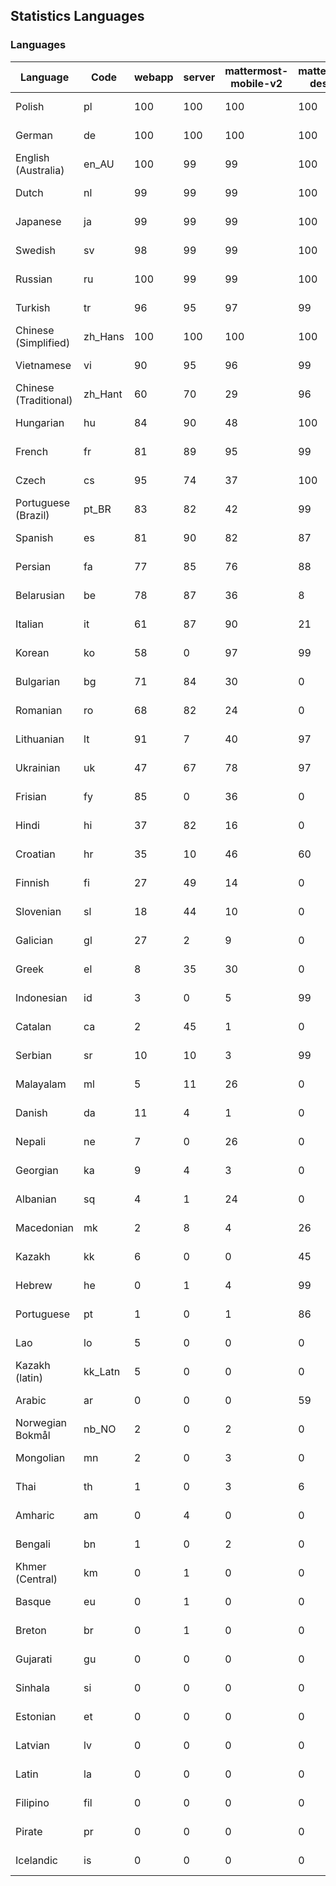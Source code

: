 ## Statistics Languages ##
###  Languages  ###
|Language|Code|webapp|server|mattermost-mobile-v2|mattermost-desktop|playbook-webapp|calls-webapp|Total|Last Modified|
|---|---|---|---|---|---|---|---|---|---|
|Polish|pl| 100| 100| 100| 100| 0| 100| 100|2024-02-09T06:46:19.413828Z|
|German|de| 100| 100| 100| 100| 0| 100| 100|2024-02-07T12:54:17.769694Z|
|English (Australia)|en_AU| 100| 99| 99| 100| 0| 0| 99|2024-02-07T10:53:43.922147Z|
|Dutch|nl| 99| 99| 99| 100| 0| 100| 99|2024-02-06T19:27:16.448804Z|
|Japanese|ja| 99| 99| 99| 100| 0| 100| 99|2024-02-01T18:22:02.926801Z|
|Swedish|sv| 98| 99| 99| 100| 0| 91| 98|2024-02-01T18:22:35.035784Z|
|Russian|ru| 100| 99| 99| 100| 0| 70| 96|2024-02-06T06:56:08.647987Z|
|Turkish|tr| 96| 95| 97| 99| 0| 91| 96|2024-02-01T18:22:37.893945Z|
|Chinese (Simplified)|zh_Hans| 100| 100| 100| 100| 0| 100| 95|2024-02-07T05:04:52.281825Z|
|Vietnamese|vi| 90| 95| 96| 99| 0| 91| 92|2024-02-01T18:22:40.855007Z|
|Chinese (Traditional)|zh_Hant| 60| 70| 29| 96| 0| 15| 88|2024-01-29T11:32:20.220273Z|
|Hungarian|hu| 84| 90| 48| 100| 0| 0| 82|2024-01-30T19:07:41.341246Z|
|French|fr| 81| 89| 95| 99| 0| 53| 82|2024-02-01T18:21:50.016417Z|
|Czech|cs| 95| 74| 37| 100| 0| 100| 79|2024-02-08T08:42:27.448089Z|
|Portuguese (Brazil)|pt_BR| 83| 82| 42| 99| 0| 91| 79|2024-01-29T11:30:35.998175Z|
|Spanish|es| 81| 90| 82| 87| 0| 26| 78|2024-01-29T11:26:17.693527Z|
|Persian|fa| 77| 85| 76| 88| 0| 0| 75|2024-01-29T11:26:40.059984Z|
|Belarusian|be| 78| 87| 36| 8| 0| 0| 73|2024-01-29T11:25:05.677804Z|
|Italian|it| 61| 87| 90| 21| 0| 22| 69|2024-01-29T11:28:16.800264Z|
|Korean|ko| 58| 0| 97| 99| 0| 91| 69|2024-02-01T18:22:08.942190Z|
|Bulgarian|bg| 71| 84| 30| 0| 0| 0| 68|2024-01-29T11:25:13.350010Z|
|Romanian|ro| 68| 82| 24| 0| 0| 0| 65|2024-01-29T11:30:50.772842Z|
|Lithuanian|lt| 91| 7| 40| 97| 0| 81| 63|2024-01-29T11:29:22.520991Z|
|Ukrainian|uk| 47| 67| 78| 97| 0| 0| 57|2024-01-29T11:31:57.665415Z|
|Frisian|fy| 85| 0| 36| 0| 0| 0| 54|2024-01-29T11:27:09.422718Z|
|Hindi|hi| 37| 82| 16| 0| 0| 0| 45|2024-01-29T11:27:40.639728Z|
|Croatian|hr| 35| 10| 46| 60| 0| 100| 36|2024-01-30T18:48:03.867212Z|
|Finnish|fi| 27| 49| 14| 0| 0| 0| 31|2024-01-29T11:26:46.524786Z|
|Slovenian|sl| 18| 44| 10| 0| 0| 0| 22|2024-01-29T11:31:13.051961Z|
|Galician|gl| 27| 2| 9| 0| 0| 0| 18|2024-01-29T11:27:18.410815Z|
|Greek|el| 8| 35| 30| 0| 0| 0| 18|2024-01-29T11:26:02.870464Z|
|Indonesian|id| 3| 0| 5| 99| 0| 0| 14|2023-12-25T12:55:54.013670Z|
|Catalan|ca| 2| 45| 1| 0| 0| 0| 13|2024-01-15T11:04:57.493938Z|
|Serbian|sr| 10| 10| 3| 99| 0| 0| 12|2023-11-20T21:34:41.627214Z|
|Malayalam|ml| 5| 11| 26| 0| 0| 0| 9|2023-10-24T20:55:57.621229Z|
|Danish|da| 11| 4| 1| 0| 0| 0| 8|2024-01-29T11:25:49.090900Z|
|Nepali|ne| 7| 0| 26| 0| 0| 0| 7|2024-01-29T11:30:06.327877Z|
|Georgian|ka| 9| 4| 3| 0| 0| 0| 7|2023-11-20T21:25:58.799542Z|
|Albanian|sq| 4| 1| 24| 0| 0| 0| 5|2024-01-29T11:31:19.507779Z|
|Macedonian|mk| 2| 8| 4| 26| 0| 0| 5|2023-11-16T13:38:15.110899Z|
|Kazakh|kk| 6| 0| 0| 45| 0| 0| 4|2024-01-13T12:01:53.808723Z|
|Hebrew|he| 0| 1| 4| 99| 0| 0| 4|2023-11-16T13:37:22.453849Z|
|Portuguese|pt| 1| 0| 1| 86| 0| 0| 3|2023-10-30T05:05:57.136879Z|
|Lao|lo| 5| 0| 0| 0| 0| 0| 3|2023-10-09T15:20:58.408506Z|
|Kazakh (latin)|kk_Latn| 5| 0| 0| 0| 0| 0| 3|2023-10-24T20:54:35.554803Z|
|Arabic|ar| 0| 0| 0| 59| 0| 0| 2|2024-01-28T06:10:43.551159Z|
|Norwegian Bokmål|nb_NO| 2| 0| 2| 0| 0| 0| 2|2023-10-24T20:56:17.583395Z|
|Mongolian|mn| 2| 0| 3| 0| 0| 0| 2|2023-11-15T16:23:04.700139Z|
|Thai|th| 1| 0| 3| 6| 0| 0| 1|2024-01-22T16:17:34.605991Z|
|Amharic|am| 0| 4| 0| 0| 0| 0| 1|2023-10-09T15:20:58.102825Z|
|Bengali|bn| 1| 0| 2| 0| 0| 0| 1|2023-10-09T15:20:58.129127Z|
|Khmer (Central)|km| 0| 1| 0| 0| 0| 0| 0|2023-10-09T15:20:58.389365Z|
|Basque|eu| 0| 1| 0| 0| 0| 0| 0|2023-10-09T15:20:58.220029Z|
|Breton|br| 0| 1| 0| 0| 0| 0| 0|2023-10-09T15:20:58.146710Z|
|Gujarati|gu| 0| 0| 0| 0| 0| 0| 0|2023-10-09T15:20:58.279932Z|
|Sinhala|si| 0| 0| 0| 0| 0| 0| 0|2023-10-09T15:20:58.537638Z|
|Estonian|et| 0| 0| 0| 0| 0| 0| 0|2023-10-09T15:20:58.209138Z|
|Latvian|lv| 0| 0| 0| 0| 0| 0| 0|2023-10-09T15:20:58.426415Z|
|Latin|la| 0| 0| 0| 0| 0| 0| 0|2023-10-09T15:20:58.399153Z|
|Filipino|fil| 0| 0| 0| 0| 0| 0| 0|2023-10-09T15:20:58.242109Z|
|Pirate|pr| 0| 0| 0| 0| 0| 0| 0|2023-10-09T15:20:58.506339Z|
|Icelandic|is| 0| 0| 0| 0| 0| 0| 0|2023-10-09T15:20:58.340445Z|
